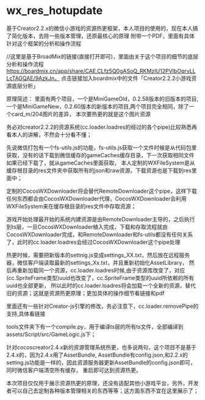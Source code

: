 # wx_res_hotupdate
基于Creator2.2.x的微信小游戏的资源热更框架，本人项目的使用的，现在本人搞了简化版本，去除一些版本管理，还原最核心的原理
附带一个PDF，里面有具体针对这个框架的分析和操作流程

//这里是基于BroadMix的链接(直接打开即可)，里面由关于这个项目的细节的底层分析和操作流程
https://boardmix.cn/app/share/CAE.CLfz5Q0gASoQ_RKMzIU12PVIbOqrvLLLcTAGQAE/9AzkJn，
点击链接加入boardmix中的文件「Creator2.2.2小游戏资源底层分析」

原理简述：
里面有两个项目，一个是MiniGameOld，0.2.58版本的旧版本的项目,一个是MiniGameNew，0.2.60版本的新版本的项目,两个项目完全相同，除了一个card_m/204图片的差异，
本次要热更的就是这个图片资源

务必对creator2.2.2的资源系统(cc.loader.loadres的经过的各个pipe)比较熟悉再看本人的讲解，不然会十分看不懂；

先说微信打包有一个fs-utils.js的功能，fs-utils.js获取一个文件时候是从代码包里获取，没有的话下载到微信缓存的gameCaches缓存目录，下一次获取相同文件如果已经下载了，就从gameCaches里面获取，
本人定制的WXFileSystem是从缓存根目录的res文件夹中获取所有的json和raw资源，下载资源也是下载到res里面中；

定制的CocosWXDownloader将会替代RemoteDownloader这个pipe，这样下载任何东西都会由CocosWXDownloader代理，CocosWXDownloader会利用WXFileSystem来在缓存根目录的res文件中存取资源；

游戏开始处理最开始的系统内建资源是由RemoteDownloader主导的，之后执行到ts层，一旦CocosWXDownloader植入完成，下载和存取流程就由CocosWXDownloader完成，和RemoteDownloader和fs-utils都没有任何关系了，此时的cc.loader.loadres会经过CocosWXDownloader这个pipe处理

热更时候，需要把新版本的settnig.js变成settings_XX.txt，然后放在远程服务器，微信客户端读取最新的settings_Xx.txt，并且重新初始化AssetLibrary，
然后再重新加载同一个资源，cc.loader.loadres时候,由于资源库改变了，对应(cc.SpriteFrame类型)uuid也改变了，cc.SpriteFrame类型的uuid所依赖的所有uuid也全部更新，
所以此时的cc.loader.loadres将会加载一个全新的资源，替代旧的资源；这就是资源热更原理；更加具体的操作细节看链接和pdf

里面还有一些针对Creator-js引擎的修改，务必注意下，cc.loader.removePipe的支持,具体看链接

tools文件夹下有一个compile.py，用于编译ts层的所有ts文件，全部编译到assets/Script/src/GameLogic.js下；

针对cocoscreator2.4.x新的资源管理系统热更，也多说两句，这个项目不是基于2.4.x的，因为2.4.x用了AssetBundle,
AssetBundle有config.json,和2.2.x的setting.js功能是一样的，因此资源服务器更新AssetBundle的config.json即可，同时微信客户端清空所有缓存，
重启即可达到资源热更。


本次项目仅仅用于展示资源热更的原理，还没有适配其他小游戏平台，另外，开发者可以自己去定制各种版本管理相关的东西等等；这方面东西不宜在这里展示了；

